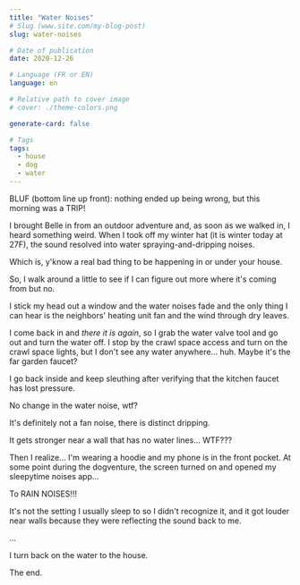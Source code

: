 ```yaml
---
title: "Water Noises"
# Slug (www.site.com/my-blog-post)
slug: water-noises

# Date of publication
date: 2020-12-26

# Language (FR or EN)
language: en

# Relative path to cover image
# cover: ./theme-colors.png

generate-card: false

# Tags
tags:
  - house
  - dog
  - water
---
```


BLUF (bottom line up front): nothing ended up being wrong, but this morning was a TRIP!

I brought Belle in from an outdoor adventure and, as soon as we walked in, I heard something weird. When I took off my winter hat (it is winter today at 27F), the sound resolved into water spraying-and-dripping noises.

Which is, y'know a real bad thing to be happening in or under your house.

So, I walk around a little to see if I can figure out more where it's coming from but no.

I stick my head out a window and the water noises fade and the only thing I can hear is the neighbors' heating unit fan and the wind through dry leaves.

I come back in and _there it is again_, so I grab the water valve tool and go out and turn the water off. I stop by the crawl space access and turn on the crawl space lights, but I don't see any water anywhere... huh. Maybe it's the far garden faucet?

I go back inside and keep sleuthing after verifying that the kitchen faucet has lost pressure.

No change in the water noise, wtf?

It's definitely not a fan noise, there is distinct dripping.

It gets stronger near a wall that has no water lines... WTF???

Then I realize... I'm wearing a hoodie and my phone is in the front pocket. At some point during the dogventure, the screen turned on and opened my sleepytime noises app...

To RAIN NOISES!!!

It's not the setting I usually sleep to so I didn't recognize it, and it got louder near walls because they were reflecting the sound back to me.

...

I turn back on the water to the house.

The end.